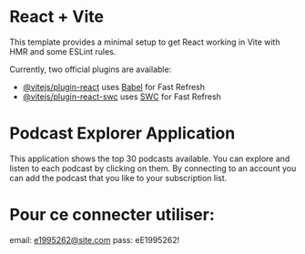 # React + Vite

This template provides a minimal setup to get React working in Vite with HMR and some ESLint rules.

Currently, two official plugins are available:

- [@vitejs/plugin-react](https://github.com/vitejs/vite-plugin-react/blob/main/packages/plugin-react/README.md) uses [Babel](https://babeljs.io/) for Fast Refresh
- [@vitejs/plugin-react-swc](https://github.com/vitejs/vite-plugin-react-swc) uses [SWC](https://swc.rs/) for Fast Refresh

# Podcast Explorer Application
This application shows the top 30 podcasts available. You can explore and listen to each podcast by clicking on them. By connecting to an account you can add the podcast that you like to your subscription list.

# Pour ce connecter utiliser:
email: e1995262@site.com
pass: eE1995262!